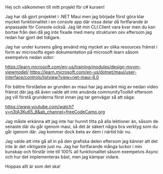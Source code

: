Hej och välkommen till mitt projekt för c# kursen!

Jag har då gjort projektet i .NET Maui men jag började först göra klar mycket funktionalitet i en console app där vissa delar då fortfarande är anpassade för Console också. 
Jag lät min CLI.Client vara kvar men du kan bortse från den då jag inte fixade med meny strukturen osv eftersom jag redan har gjort det tidigare.

Jag har under kursens gång använd mig mycket av olika resources främst i form av microsofts egen dokumentation på microsoft learn såsom exempelvis nedan sidor:

https://learn.microsoft.com/en-us/training/modules/design-mvvm-viewmodel/
https://learn.microsoft.com/en-us/dotnet/maui/user-interface/controls/listview?view=net-maui-8.0

För bättre förståelse av grunden av maui har jag använt mig av nedan video främst där jag då även valde att inte använda communityToolkit eftersom jag vill förstå grunderna först
innan jag tar genvägar så att säga:

https://www.youtube.com/watch?v=n3tA3Ku65_8&ab_channel=freeCodeCamp.org

Jag måste erkänna att jag inte har hunnit titta på alla lektioner än, såsom de senaste där du går igenom maui, så det är säkert några bra verktyg som du går igenom där. Jag kommer 
dock beta av dem i närtid här nu. 

Jag valde att inte gå all in på den grafiska delen eftersom jag känner att det inte är det viktigaste just nu. Jag har fortfarande många luckor i min kunskap och förstår inte 
till 100% all funktionalitet såsom exempelvis Async och hur det implementeras bäst, men jag kämpar vidare.

Hoppas allt är som det ska!

